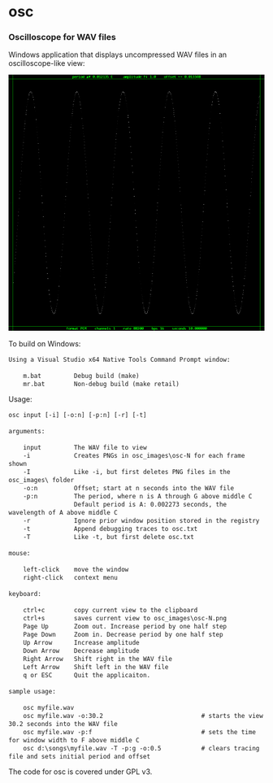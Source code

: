 # osc
### Oscilloscope for WAV files

Windows application that displays uncompressed WAV files in an oscilloscope-like view:

![OSC Screenshot](osc-0.png)

To build on Windows:

    Using a Visual Studio x64 Native Tools Command Prompt window:
    
        m.bat         Debug build (make)
        mr.bat        Non-debug build (make retail)
    
Usage:
    
    osc input [-i] [-o:n] [-p:n] [-r] [-t]
    
    arguments:
        
        input         The WAV file to view
        -i            Creates PNGs in osc_images\osc-N for each frame shown
        -I            Like -i, but first deletes PNG files in the osc_images\ folder
        -o:n          Offset; start at n seconds into the WAV file
        -p:n          The period, where n is A through G above middle C
                      Default period is A: 0.002273 seconds, the wavelength of A above middle C
        -r            Ignore prior window position stored in the registry
        -t            Append debugging traces to osc.txt
        -T            Like -t, but first delete osc.txt
        
    mouse:
    
        left-click    move the window
        right-click   context menu
        
    keyboard:
    
        ctrl+c        copy current view to the clipboard
        ctrl+s        saves current view to osc_images\osc-N.png
        Page Up       Zoom out. Increase period by one half step
        Page Down     Zoom in. Decrease period by one half step
        Up Arrow      Increase amplitude
        Down Arrow    Decrease amplitude
        Right Arrow   Shift right in the WAV file
        Left Arrow    Shift left in the WAV file
        q or ESC      Quit the applicaiton.
        
    sample usage:
    
        osc myfile.wav
        osc myfile.wav -o:30.2                           # starts the view 30.2 seconds into the WAV file
        osc myfile.wav -p:f                              # sets the time for window width to F above middle C
        osc d:\songs\myfile.wav -T -p:g -o:0.5           # clears tracing file and sets initial period and offset
            
The code for osc is covered under GPL v3.
